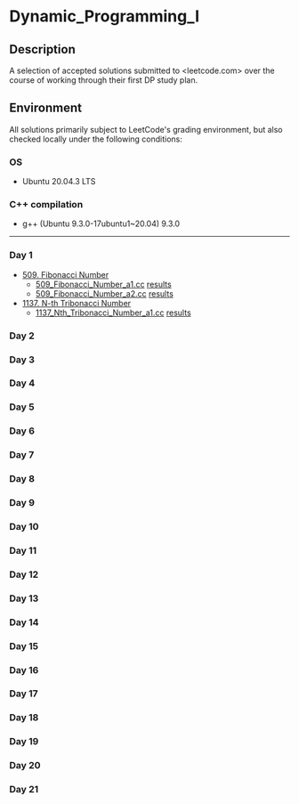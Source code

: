 # Dynamic_Programming_I

## Description
A selection of accepted solutions submitted to <leetcode.com> over the course of working through their first DP study plan.

## Environment
All solutions primarily subject to LeetCode's grading environment, but also checked locally under the following conditions:

### OS
- Ubuntu 20.04.3 LTS

### C++ compilation
- g++ (Ubuntu 9.3.0-17ubuntu1~20.04) 9.3.0

---

### Day 1
- [509. Fibonacci Number](https://leetcode.com/problems/fibonacci-number/)
  - [509_Fibonacci_Number_a1.cc](509_Fibonacci_Number_a1.cc) [results](https://leetcode.com/submissions/detail/660154130/)
  - [509_Fibonacci_Number_a2.cc](509_Fibonacci_Number_a2.cc) [results](https://leetcode.com/submissions/detail/660163386/)
- [1137. N-th Tribonacci Number](https://leetcode.com/problems/n-th-tribonacci-number/)
  - [1137_Nth_Tribonacci_Number_a1.cc](./1137_Nth_Tribonacci_Number_a1.cc) [results](https://leetcode.com/submissions/detail/660188333/)

### Day 2

### Day 3

### Day 4

### Day 5

### Day 6

### Day 7

### Day 8

### Day 9

### Day 10

### Day 11

### Day 12

### Day 13

### Day 14

### Day 15

### Day 16

### Day 17

### Day 18

### Day 19

### Day 20

### Day 21
